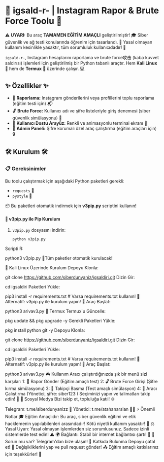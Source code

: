 # 🌟 igsald-r- | Instagram Rapor & Brute Force Toolu 🌟

⚠️ **UYARI:** Bu araç **TAMAMEN EĞİTİM AMAÇLI** geliştirilmiştir! 🎓 Siber güvenlik ve ağ testi konularında öğrenim için tasarlandı. 🚨 Yasal olmayan kullanım kesinlikle yasaktır, tüm sorumluluk kullanıcıdadır! 🚫

`igsald-r-`, Instagram hesaplarını raporlama ve brute force攻击 (kaba kuvvet saldırısı) işlemleri için geliştirilmiş bir Python tabanlı araçtır. Hem **Kali Linux** 🐉 hem de **Termux** 📱 üzerinde çalışır. 💻

## ✨ Özellikler ✨
- 🚨 **Raporlama:** Instagram gönderilerini veya profillerini toplu raporlama (eğitim testi için) 📬
- 🔓 **Brute Force:** Kullanıcı adı ve şifre listeleriyle giriş denemesi (siber güvenlik simülasyonu) 🔑
- 🎨 **Kullanıcı Dostu Arayüz:** Renkli ve animasyonlu terminal ekranı 🌈
- 👑 **Admin Paneli:** Şifre korumalı özel araç çalıştırma (eğitim araçları için) 🔒

## 🛠️ Kurulum 🛠️

### 📋 Gereksinimler
Bu toolu çalıştırmak için aşağıdaki Python paketleri gerekli:
- `requests` 📡
- `pystyle` 🎨

📦 Bu paketleri otomatik indirmek için **v3pip.py** scriptini kullanın!

#### 🚀 v3pip.py ile Pip Kurulum
1. `v3pip.py` dosyasını indirin:
   ```bash
   python v3pip.py 

Scripti R:

python3 v3pip.py
🎉Tüm paketler otomatik kurulacak!

🐉 Kali Linux Üzerinde Kurulum
Depoyu Klonla:

git clone https://github.com/siberdunyaniz/igsaldiri.git
Dizin Gir:

cd igsaldiri
Paketleri Yükle:

pip3 install -r requirements.txt  # Varsa requirements.txt kullanın! 📜
Alternatif: v3pip.py ile kurulum yapın! 🚀
Araç Başlat:

python3 arivav3.py
📱 Termux
Termux'u Güncelle:

pkg update && pkg upgrade -y
Gerekli Paketleri Yükle:

pkg install python git -y
Depoyu Klonla:

git clone https://github.com/siberdunyaniz/igsaldiri.git
Dizin Gir:

cd igsaldiri
Paketleri Yükle:

pip3 install -r requirements.txt  # Varsa requirements.txt kullanın! 📜
Alternatif: v3pip.py ile kurulum yapın! 🚀
Araç Başlat:

python3 arivav3.py
🎮 Kullanım
Aracı çalıştırdığınızda şık bir menü sizi karşılar:
1: 🚨 Rapor Gönder (Eğitim amaçlı test)
2: 🔓 Brute Force Girişi (Şifre kırma simülasyonu)
3: 🤝 Takipçi Basma (Test amaçlı simülasyon)
4: 👑 Aracı Çalıştırma (Yönetici, şifre: siber123 )
Seçiminizi yapın ve talimatları takip edin! 🎯
📲 Sosyal Medya
Bizi takip et, topluluğa katıl! 🌐

Telegram: t.me/siberdunyanizz 📩
Yönetici: t.me/atahanarslan 👨‍💻
⚡ Önemli Notlar
🎓 Eğitim Amaçlıdır: Bu araç, siber güvenlik eğitimi ve etik hacklemenin yapılabilenleri arasındadır! Kötü niyetli kullanım yasaktır! 🚫
⚖️ Yasal Uyarı: Yasal olmayan işlemlerden siz sorumlusunuz. Sadece izinli sistemlerde test edin! ⚠️
🌍 Bağlantı: Stabil bir internet bağlantısı şartı! 📡
💬 Sorun mu var? Telegram'dan bize ulaşın!
🤝 Katkıda Bulunma
Depoyu çatal et! 🍴
Değişikliklerini yap ve pull request gönder! 📤
Eğitim amaçlı katkılarınız için teşekkürler! 🙏